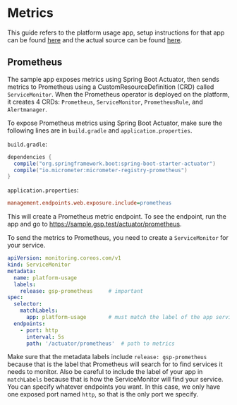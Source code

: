 # Metrics

This guide refers to the platform usage app, setup instructions for that app can be found [here](platform_usage_app_setup.md) and the actual source can be found [here](../../../examples/k8s/platform-usage). 

## Prometheus

The sample app exposes metrics using Spring Boot Actuator, then sends metrics to Prometheus using a CustomResourceDefinition (CRD) called `ServiceMonitor`. When the Prometheus operator is deployed on the platform, it creates 4 CRDs: `Prometheus`, `ServiceMonitor`, `PrometheusRule`, and `Alertmanager`.

To expose Prometheus metrics using Spring Boot Actuator, make sure the following lines are in `build.gradle` and `application.properties`.

`build.gradle`:
```gradle
dependencies {
  compile("org.springframework.boot:spring-boot-starter-actuator")
  compile("io.micrometer:micrometer-registry-prometheus")
}
```

`application.properties`:
```ini
management.endpoints.web.exposure.include=prometheus
```

This will create a Prometheus metric endpoint. To see the endpoint, run the app and go to https://sample.gsp.test/actuator/prometheus.

To send the metrics to Prometheus, you need to create a `ServiceMonitor` for your service.

```yml
apiVersion: monitoring.coreos.com/v1
kind: ServiceMonitor
metadata:
  name: platform-usage
  labels:
    release: gsp-prometheus		# important
spec:
  selector:
    matchLabels:
      app: platform-usage 		# must match the label of the app service
  endpoints:
    - port: http
      interval: 5s
      path: '/actuator/prometheus'	# path to metrics
```
Make sure that the metadata labels include `release: gsp-prometheus` because that is the label that Prometheus will search for to find services it needs to monitor. Also be careful to include the label of your app in `matchLabels` because that is how the ServiceMonitor will find your service. You can specify whatever endpoints you want. In this case, we only have one exposed port named `http`, so that is the only port we specify.